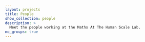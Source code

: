 ```yaml
---
layout: projects
title: People
show_collection: people
description: >
  Meet the people working at the Maths At The Human Scale Lab. 
no_groups: true
---
```

